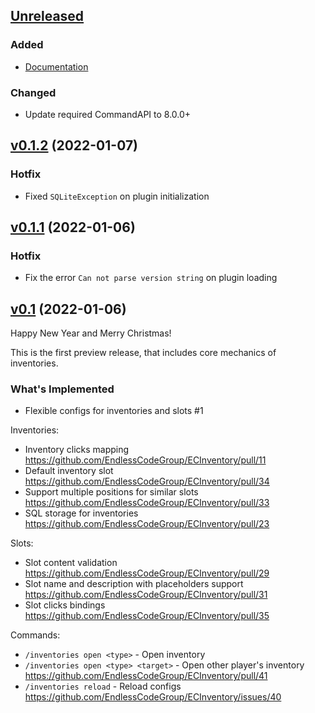## [Unreleased]

### Added

- [Documentation](https://endlesscodegroup.github.io/ECInventory/docs/intro)

### Changed

- Update required CommandAPI to 8.0.0+

## [v0.1.2] (2022-01-07)

### Hotfix

- Fixed `SQLiteException` on plugin initialization

## [v0.1.1] (2022-01-06)

### Hotfix

- Fix the error `Can not parse version string` on plugin loading

## [v0.1] (2022-01-06)

Happy New Year and Merry Christmas!

This is the first preview release, that includes core mechanics of inventories.

### What's Implemented

- Flexible configs for inventories and slots #1

Inventories:
* Inventory clicks mapping https://github.com/EndlessCodeGroup/ECInventory/pull/11
* Default inventory slot https://github.com/EndlessCodeGroup/ECInventory/pull/34
* Support multiple positions for similar slots https://github.com/EndlessCodeGroup/ECInventory/pull/33
* SQL storage for inventories https://github.com/EndlessCodeGroup/ECInventory/pull/23

Slots:
* Slot content validation https://github.com/EndlessCodeGroup/ECInventory/pull/29
* Slot name and description with placeholders support https://github.com/EndlessCodeGroup/ECInventory/pull/31
* Slot clicks bindings https://github.com/EndlessCodeGroup/ECInventory/pull/35

Commands:
* `/inventories open <type>` - Open inventory
* `/inventories open <type> <target>` - Open other player's inventory https://github.com/EndlessCodeGroup/ECInventory/pull/41
* `/inventories reload` - Reload configs https://github.com/EndlessCodeGroup/ECInventory/issues/40

[Unreleased]: https://github.com/EndlessCodeGroup/ECInventory/compare/v0.1.2...HEAD
[v0.1.2]: https://github.com/EndlessCodeGroup/ECInventory/compare/v0.1.1...v0.1.2
[v0.1.1]: https://github.com/EndlessCodeGroup/ECInventory/compare/v0.1...v0.1.1
[v0.1]: https://github.com/EndlessCodeGroup/ECInventory/commits/v0.1

